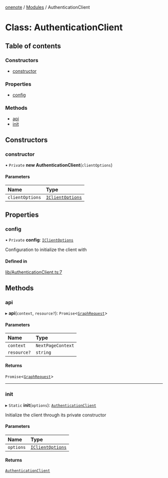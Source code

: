 [onenote](../README.md) / [Modules](../modules.md) / AuthenticationClient

# Class: AuthenticationClient

## Table of contents

### Constructors

- [constructor](AuthenticationClient.md#constructor)

### Properties

- [config](AuthenticationClient.md#config)

### Methods

- [api](AuthenticationClient.md#api)
- [init](AuthenticationClient.md#init)

## Constructors

### constructor

• `Private` **new AuthenticationClient**(`clientOptions`)

#### Parameters

| Name | Type |
| :------ | :------ |
| `clientOptions` | [`IClientOptions`](../interfaces/IClientOptions.md) |

## Properties

### config

• `Private` **config**: [`IClientOptions`](../interfaces/IClientOptions.md)

Configuration to initialize the client with

#### Defined in

[lib/AuthenticationClient.ts:7](https://gitlab.com/ennovar1/OneNote/-/blob/d999c8c/lib/AuthenticationClient.ts#L7)

## Methods

### api

▸ **api**(`context`, `resource?`): `Promise`<[`GraphRequest`](GraphRequest.md)\>

#### Parameters

| Name | Type |
| :------ | :------ |
| `context` | `NextPageContext` |
| `resource?` | `string` |

#### Returns

`Promise`<[`GraphRequest`](GraphRequest.md)\>

___

### init

▸ `Static` **init**(`options`): [`AuthenticationClient`](AuthenticationClient.md)

Initialize the client through its private constructor

#### Parameters

| Name | Type |
| :------ | :------ |
| `options` | [`IClientOptions`](../interfaces/IClientOptions.md) |

#### Returns

[`AuthenticationClient`](AuthenticationClient.md)

